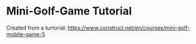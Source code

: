 # Mini-Golf-Game Tutorial
 Created from a turtorial: https://www.construct.net/en/courses/mini-golf-mobile-game-5
